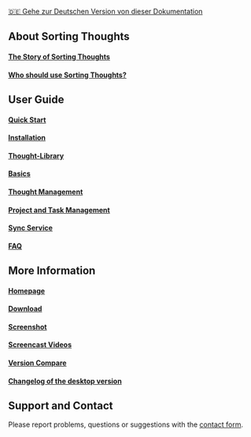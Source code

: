 [🇩🇪 Gehe zur Deutschen Version von dieser Dokumentation](https://sortingthoughts.github.io/st-dokumentation/)

## About Sorting Thoughts
#### [The Story of Sorting Thoughts](ueber_sortingthoughts.md)
#### [Who should use Sorting Thoughts?](anwendungen_sortingthoughts.md)

## User Guide
#### [Quick Start](schnelleinstieg.md)
#### [Installation](installation.md)
#### [Thought-Library](/handbuch/gedanken_bibliothek.md)
#### [Basics](/handbuch/grundlagen.md)
#### [Thought Management](/handbuch/gedanken_verwalten.md)
#### [Project and Task Management](/handbuch/projekte_und_aufgaben.md)
#### [Sync Service](sync_service.md)
#### [FAQ](fragen_und_antworten.md)

## More Information
#### [Homepage](https://www.sortingthoughts.de/blog/)
#### [Download](https://www.sortingthoughts.de/blog/download/)
#### [Screenshot](https://www.sortingthoughts.de/blog/screenshots/)
#### [Screencast Videos](https://www.youtube.com/user/SortingThoughts)
#### [Version Compare](versionsvergleich.md)
#### [Changelog of the desktop version](versionsaenderungen.md)

## Support and Contact
Please report problems, questions or suggestions with the [contact form](https://www.sortingthoughts.de/blog/report-a-bug/).
